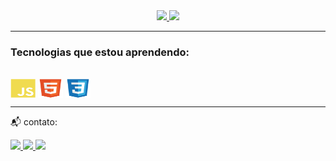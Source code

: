 <div align="center">  
  <a href="https://github.com/daiisantos">
    <img height="180em" src="https://github-readme-stats.vercel.app/api?username=daiisantos&show_icons=true&theme=tokyonight&include_all_commits=true"/>
    <img height="180em" src="https://github-readme-stats.vercel.app/api/top-langs/?username=daiisantos&layout=compact&langs_count=6&theme=tokyonight"/>
  </a>
</div>

---

### Tecnologias que estou aprendendo:
<div style="display: inline_block"><br>
  <img align="center" alt="JavaScript" height="30" width="40" src="https://raw.githubusercontent.com/devicons/devicon/master/icons/javascript/javascript-plain.svg">
  <img align="center" alt="HTML5" height="30" width="40" src="https://raw.githubusercontent.com/devicons/devicon/master/icons/html5/html5-original.svg">
  <img align="center" alt="CSS3" height="30" width="40" src="https://raw.githubusercontent.com/devicons/devicon/master/icons/css3/css3-original.svg">
</div>

---

📬 contato:
<div>
  <a href="https://instagram.com/____daiiane____" target="_blank">
    <img src="https://img.shields.io/badge/-Instagram-%23E4405F?style=for-the-badge&logo=instagram&logoColor=white">
  </a>
  <a href="mailto:daianesantos2k@gmail.com">
    <img src="https://img.shields.io/badge/-Gmail-%23333?style=for-the-badge&logo=gmail&logoColor=white">
  </a>
  <a href="https://www.linkedin.com/in/daiane-santos-de-oliveira-512050359/" target="_blank">
    <img src="https://img.shields.io/badge/-LinkedIn-%230077B5?style=for-the-badge&logo=linkedin&logoColor=white">
  </a>
</div>

